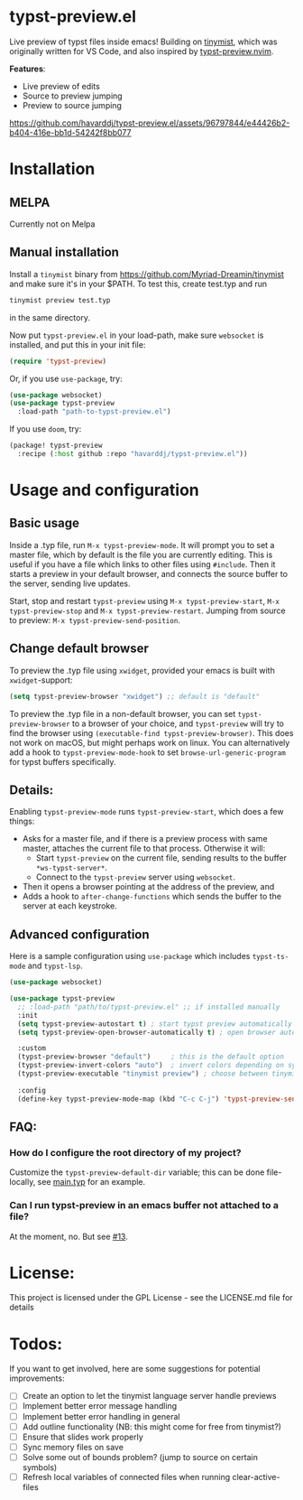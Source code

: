 typst-preview.el
==========

Live preview of typst files inside emacs! Building on
[tinymist](https://github.com/Myriad-Dreamin/tinymist), which
was originally written for VS Code, and also inspired by
[typst-preview.nvim](https://github.com/chomosuke/typst-preview.nvim).

**Features**:

-   Live preview of edits
-   Source to preview jumping
-   Preview to source jumping

https://github.com/havarddj/typst-preview.el/assets/96797844/e44426b2-b404-416e-bb1d-54242f8bb077

# Installation

## MELPA

Currently not on Melpa

## Manual installation

Install a `tinymist` binary from
<https://github.com/Myriad-Dreamin/tinymist> and make sure
it\'s in your \$PATH. To test this, create test.typ and run

```sh
tinymist preview test.typ
```
in the same directory.

Now put `typst-preview.el` in your load-path, make sure `websocket` is installed, and put this in your init file:

```el
(require 'typst-preview)
```

Or, if you use `use-package`, try:

```el
(use-package websocket)
(use-package typst-preview
  :load-path "path-to-typst-preview.el")
```

If you use `doom`, try:

``` el
(package! typst-preview
  :recipe (:host github :repo "havarddj/typst-preview.el"))
```

# Usage and configuration

## Basic usage

Inside a .typ file, run `M-x typst-preview-mode`. It will prompt you to set a master file, which by default is the file you are currently editing. This is useful if you have a file which links to other files using `#include`. Then it starts a preview in your default browser, and connects the source buffer to the server, sending live updates. 

Start, stop and restart `typst-preview` using `M-x typst-preview-start`,
`M-x typst-preview-stop` and `M-x typst-preview-restart`. Jumping from source to preview: `M-x typst-preview-send-position`. 

## Change default browser

To preview the .typ file using `xwidget`, provided your emacs is built
with `xwidget`-support:

```el
(setq typst-preview-browser "xwidget") ;; default is "default"
```

To preview the .typ file in a non-default browser, you can set `typst-preview-browser` to a browser of your choice, and `typst-preview` will try to find the browser using `(executable-find typst-preview-browser)`. This does not work on macOS, but might perhaps work on linux. You can alternatively add a hook to `typst-preview-mode-hook` to set `browse-url-generic-program` for typst buffers specifically. 


## Details:

Enabling `typst-preview-mode` runs `typst-preview-start`, which does a
few things:

-   Asks for a master file, and if there is a preview process with same master, attaches the current file to that process. Otherwise it will: 
    -   Start `typst-preview` on the current file, sending results to the
        buffer `*ws-typst-server*`.
    -   Connect to the `typst-preview` server using `websocket`.
-   Then it opens a browser pointing at the address of the preview, and 
-   Adds a hook to `after-change-functions` which sends the buffer to
    the server at each keystroke.

## Advanced configuration

Here is a sample configuration using `use-package` which includes `typst-ts-mode` and `typst-lsp`. 

``` el
(use-package websocket)

(use-package typst-preview
  ;; :load-path "path/to/typst-preview.el" ;; if installed manually
  :init
  (setq typst-preview-autostart t) ; start typst preview automatically when typst-preview-mode is activated
  (setq typst-preview-open-browser-automatically t) ; open browser automatically when typst-preview-start is run

  :custom
  (typst-preview-browser "default") 	; this is the default option
  (typst-preview-invert-colors "auto")	; invert colors depending on system theme
  (typst-preview-executable "tinymist preview") ; choose between tinymist and typst-preview (deprecated!)
  
  :config
  (define-key typst-preview-mode-map (kbd "C-c C-j") 'typst-preview-send-position))

```

## FAQ: 

### How do I configure the root directory of my project?

Customize the `typst-preview-default-dir` variable; this can be done file-locally, see [main.typ](test/test-subfolders/main_folder/main.typ) for an example.

### Can I run typst-preview in an emacs buffer not attached to a file?

At the moment, no. But see [#13](https://github.com/havarddj/typst-preview.el/issues/13).



# License:
This project is licensed under the GPL License - see the LICENSE.md file for details


# Todos:
If you want to get involved, here are some suggestions for potential improvements:

-   [ ] Create an option to let the tinymist language server handle previews
-   [ ] Implement better error message handling
-   [ ] Implement better error handling in general
-   [ ] Add outline functionality (NB: this might come for free from tinymist?)
-   [ ] Ensure that slides work properly
-   [ ] Sync memory files on save
-   [ ] Solve some out of bounds problem? (jump to source on certain symbols)
-   [ ] Refresh local variables of connected files when running clear-active-files
